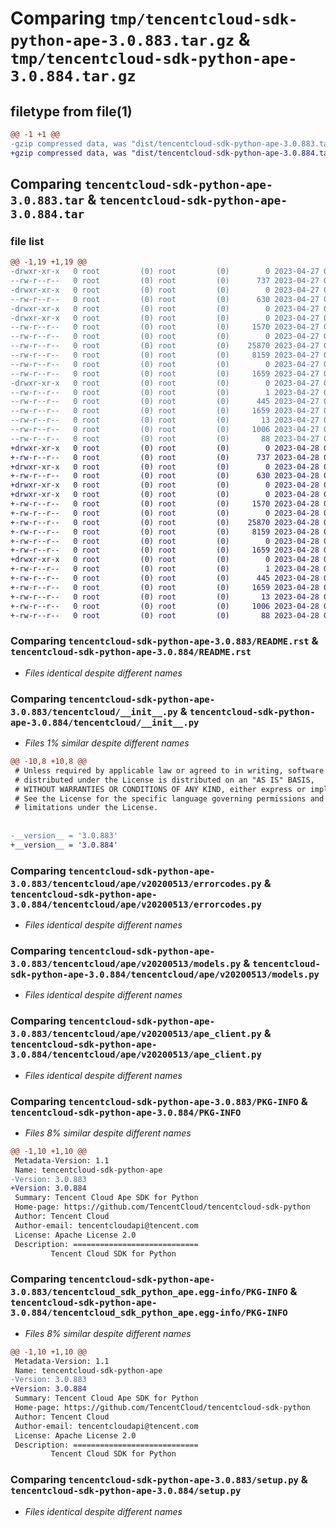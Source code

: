# Comparing `tmp/tencentcloud-sdk-python-ape-3.0.883.tar.gz` & `tmp/tencentcloud-sdk-python-ape-3.0.884.tar.gz`

## filetype from file(1)

```diff
@@ -1 +1 @@
-gzip compressed data, was "dist/tencentcloud-sdk-python-ape-3.0.883.tar", last modified: Thu Apr 27 00:16:28 2023, max compression
+gzip compressed data, was "dist/tencentcloud-sdk-python-ape-3.0.884.tar", last modified: Fri Apr 28 02:01:07 2023, max compression
```

## Comparing `tencentcloud-sdk-python-ape-3.0.883.tar` & `tencentcloud-sdk-python-ape-3.0.884.tar`

### file list

```diff
@@ -1,19 +1,19 @@
-drwxr-xr-x   0 root         (0) root         (0)        0 2023-04-27 00:16:28.000000 tencentcloud-sdk-python-ape-3.0.883/
--rw-r--r--   0 root         (0) root         (0)      737 2023-04-27 00:16:28.000000 tencentcloud-sdk-python-ape-3.0.883/README.rst
-drwxr-xr-x   0 root         (0) root         (0)        0 2023-04-27 00:16:28.000000 tencentcloud-sdk-python-ape-3.0.883/tencentcloud/
--rw-r--r--   0 root         (0) root         (0)      630 2023-04-27 00:16:28.000000 tencentcloud-sdk-python-ape-3.0.883/tencentcloud/__init__.py
-drwxr-xr-x   0 root         (0) root         (0)        0 2023-04-27 00:16:28.000000 tencentcloud-sdk-python-ape-3.0.883/tencentcloud/ape/
-drwxr-xr-x   0 root         (0) root         (0)        0 2023-04-27 00:16:28.000000 tencentcloud-sdk-python-ape-3.0.883/tencentcloud/ape/v20200513/
--rw-r--r--   0 root         (0) root         (0)     1570 2023-04-27 00:16:28.000000 tencentcloud-sdk-python-ape-3.0.883/tencentcloud/ape/v20200513/errorcodes.py
--rw-r--r--   0 root         (0) root         (0)        0 2023-04-27 00:16:28.000000 tencentcloud-sdk-python-ape-3.0.883/tencentcloud/ape/v20200513/__init__.py
--rw-r--r--   0 root         (0) root         (0)    25870 2023-04-27 00:16:28.000000 tencentcloud-sdk-python-ape-3.0.883/tencentcloud/ape/v20200513/models.py
--rw-r--r--   0 root         (0) root         (0)     8159 2023-04-27 00:16:28.000000 tencentcloud-sdk-python-ape-3.0.883/tencentcloud/ape/v20200513/ape_client.py
--rw-r--r--   0 root         (0) root         (0)        0 2023-04-27 00:16:28.000000 tencentcloud-sdk-python-ape-3.0.883/tencentcloud/ape/__init__.py
--rw-r--r--   0 root         (0) root         (0)     1659 2023-04-27 00:16:28.000000 tencentcloud-sdk-python-ape-3.0.883/PKG-INFO
-drwxr-xr-x   0 root         (0) root         (0)        0 2023-04-27 00:16:28.000000 tencentcloud-sdk-python-ape-3.0.883/tencentcloud_sdk_python_ape.egg-info/
--rw-r--r--   0 root         (0) root         (0)        1 2023-04-27 00:16:28.000000 tencentcloud-sdk-python-ape-3.0.883/tencentcloud_sdk_python_ape.egg-info/dependency_links.txt
--rw-r--r--   0 root         (0) root         (0)      445 2023-04-27 00:16:28.000000 tencentcloud-sdk-python-ape-3.0.883/tencentcloud_sdk_python_ape.egg-info/SOURCES.txt
--rw-r--r--   0 root         (0) root         (0)     1659 2023-04-27 00:16:28.000000 tencentcloud-sdk-python-ape-3.0.883/tencentcloud_sdk_python_ape.egg-info/PKG-INFO
--rw-r--r--   0 root         (0) root         (0)       13 2023-04-27 00:16:28.000000 tencentcloud-sdk-python-ape-3.0.883/tencentcloud_sdk_python_ape.egg-info/top_level.txt
--rw-r--r--   0 root         (0) root         (0)     1006 2023-04-27 00:16:28.000000 tencentcloud-sdk-python-ape-3.0.883/setup.py
--rw-r--r--   0 root         (0) root         (0)       88 2023-04-27 00:16:28.000000 tencentcloud-sdk-python-ape-3.0.883/setup.cfg
+drwxr-xr-x   0 root         (0) root         (0)        0 2023-04-28 02:01:07.000000 tencentcloud-sdk-python-ape-3.0.884/
+-rw-r--r--   0 root         (0) root         (0)      737 2023-04-28 02:01:06.000000 tencentcloud-sdk-python-ape-3.0.884/README.rst
+drwxr-xr-x   0 root         (0) root         (0)        0 2023-04-28 02:01:07.000000 tencentcloud-sdk-python-ape-3.0.884/tencentcloud/
+-rw-r--r--   0 root         (0) root         (0)      630 2023-04-28 02:01:06.000000 tencentcloud-sdk-python-ape-3.0.884/tencentcloud/__init__.py
+drwxr-xr-x   0 root         (0) root         (0)        0 2023-04-28 02:01:07.000000 tencentcloud-sdk-python-ape-3.0.884/tencentcloud/ape/
+drwxr-xr-x   0 root         (0) root         (0)        0 2023-04-28 02:01:07.000000 tencentcloud-sdk-python-ape-3.0.884/tencentcloud/ape/v20200513/
+-rw-r--r--   0 root         (0) root         (0)     1570 2023-04-28 02:01:06.000000 tencentcloud-sdk-python-ape-3.0.884/tencentcloud/ape/v20200513/errorcodes.py
+-rw-r--r--   0 root         (0) root         (0)        0 2023-04-28 02:01:06.000000 tencentcloud-sdk-python-ape-3.0.884/tencentcloud/ape/v20200513/__init__.py
+-rw-r--r--   0 root         (0) root         (0)    25870 2023-04-28 02:01:06.000000 tencentcloud-sdk-python-ape-3.0.884/tencentcloud/ape/v20200513/models.py
+-rw-r--r--   0 root         (0) root         (0)     8159 2023-04-28 02:01:06.000000 tencentcloud-sdk-python-ape-3.0.884/tencentcloud/ape/v20200513/ape_client.py
+-rw-r--r--   0 root         (0) root         (0)        0 2023-04-28 02:01:06.000000 tencentcloud-sdk-python-ape-3.0.884/tencentcloud/ape/__init__.py
+-rw-r--r--   0 root         (0) root         (0)     1659 2023-04-28 02:01:07.000000 tencentcloud-sdk-python-ape-3.0.884/PKG-INFO
+drwxr-xr-x   0 root         (0) root         (0)        0 2023-04-28 02:01:07.000000 tencentcloud-sdk-python-ape-3.0.884/tencentcloud_sdk_python_ape.egg-info/
+-rw-r--r--   0 root         (0) root         (0)        1 2023-04-28 02:01:07.000000 tencentcloud-sdk-python-ape-3.0.884/tencentcloud_sdk_python_ape.egg-info/dependency_links.txt
+-rw-r--r--   0 root         (0) root         (0)      445 2023-04-28 02:01:07.000000 tencentcloud-sdk-python-ape-3.0.884/tencentcloud_sdk_python_ape.egg-info/SOURCES.txt
+-rw-r--r--   0 root         (0) root         (0)     1659 2023-04-28 02:01:07.000000 tencentcloud-sdk-python-ape-3.0.884/tencentcloud_sdk_python_ape.egg-info/PKG-INFO
+-rw-r--r--   0 root         (0) root         (0)       13 2023-04-28 02:01:07.000000 tencentcloud-sdk-python-ape-3.0.884/tencentcloud_sdk_python_ape.egg-info/top_level.txt
+-rw-r--r--   0 root         (0) root         (0)     1006 2023-04-28 02:01:06.000000 tencentcloud-sdk-python-ape-3.0.884/setup.py
+-rw-r--r--   0 root         (0) root         (0)       88 2023-04-28 02:01:07.000000 tencentcloud-sdk-python-ape-3.0.884/setup.cfg
```

### Comparing `tencentcloud-sdk-python-ape-3.0.883/README.rst` & `tencentcloud-sdk-python-ape-3.0.884/README.rst`

 * *Files identical despite different names*

### Comparing `tencentcloud-sdk-python-ape-3.0.883/tencentcloud/__init__.py` & `tencentcloud-sdk-python-ape-3.0.884/tencentcloud/__init__.py`

 * *Files 1% similar despite different names*

```diff
@@ -10,8 +10,8 @@
 # Unless required by applicable law or agreed to in writing, software
 # distributed under the License is distributed on an "AS IS" BASIS,
 # WITHOUT WARRANTIES OR CONDITIONS OF ANY KIND, either express or implied.
 # See the License for the specific language governing permissions and
 # limitations under the License.
 
 
-__version__ = '3.0.883'
+__version__ = '3.0.884'
```

### Comparing `tencentcloud-sdk-python-ape-3.0.883/tencentcloud/ape/v20200513/errorcodes.py` & `tencentcloud-sdk-python-ape-3.0.884/tencentcloud/ape/v20200513/errorcodes.py`

 * *Files identical despite different names*

### Comparing `tencentcloud-sdk-python-ape-3.0.883/tencentcloud/ape/v20200513/models.py` & `tencentcloud-sdk-python-ape-3.0.884/tencentcloud/ape/v20200513/models.py`

 * *Files identical despite different names*

### Comparing `tencentcloud-sdk-python-ape-3.0.883/tencentcloud/ape/v20200513/ape_client.py` & `tencentcloud-sdk-python-ape-3.0.884/tencentcloud/ape/v20200513/ape_client.py`

 * *Files identical despite different names*

### Comparing `tencentcloud-sdk-python-ape-3.0.883/PKG-INFO` & `tencentcloud-sdk-python-ape-3.0.884/PKG-INFO`

 * *Files 8% similar despite different names*

```diff
@@ -1,10 +1,10 @@
 Metadata-Version: 1.1
 Name: tencentcloud-sdk-python-ape
-Version: 3.0.883
+Version: 3.0.884
 Summary: Tencent Cloud Ape SDK for Python
 Home-page: https://github.com/TencentCloud/tencentcloud-sdk-python
 Author: Tencent Cloud
 Author-email: tencentcloudapi@tencent.com
 License: Apache License 2.0
 Description: ============================
         Tencent Cloud SDK for Python
```

### Comparing `tencentcloud-sdk-python-ape-3.0.883/tencentcloud_sdk_python_ape.egg-info/PKG-INFO` & `tencentcloud-sdk-python-ape-3.0.884/tencentcloud_sdk_python_ape.egg-info/PKG-INFO`

 * *Files 8% similar despite different names*

```diff
@@ -1,10 +1,10 @@
 Metadata-Version: 1.1
 Name: tencentcloud-sdk-python-ape
-Version: 3.0.883
+Version: 3.0.884
 Summary: Tencent Cloud Ape SDK for Python
 Home-page: https://github.com/TencentCloud/tencentcloud-sdk-python
 Author: Tencent Cloud
 Author-email: tencentcloudapi@tencent.com
 License: Apache License 2.0
 Description: ============================
         Tencent Cloud SDK for Python
```

### Comparing `tencentcloud-sdk-python-ape-3.0.883/setup.py` & `tencentcloud-sdk-python-ape-3.0.884/setup.py`

 * *Files identical despite different names*

